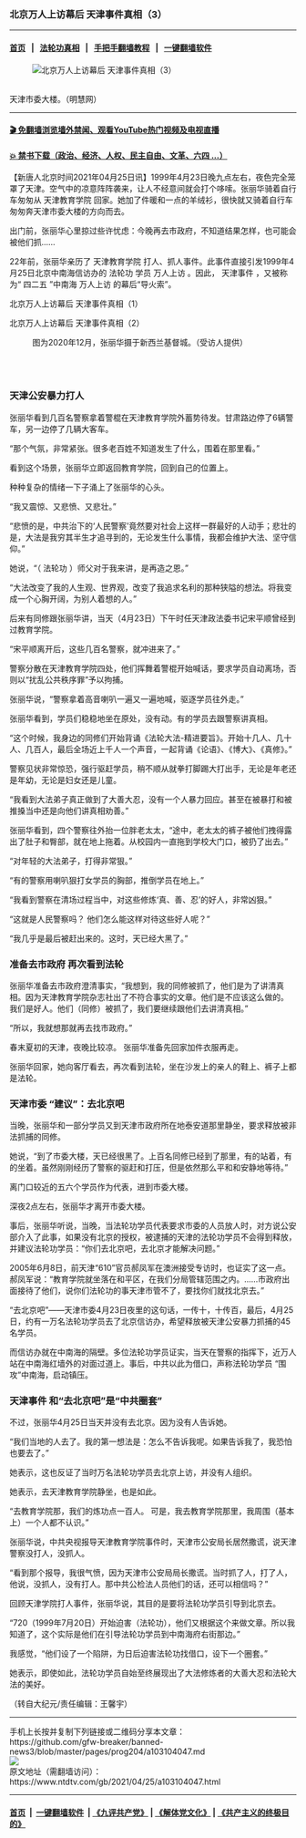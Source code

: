 ### 北京万人上访幕后 天津事件真相（3）
------------------------

#### [首页](https://github.com/gfw-breaker/banned-news3/blob/master/README.md) &nbsp;&nbsp;|&nbsp;&nbsp; [法轮功真相](https://github.com/begood0513/basic/blob/master/README.md)  &nbsp;&nbsp;|&nbsp;&nbsp; [手把手翻墙教程](https://github.com/gfw-breaker/guides/wiki)  &nbsp;&nbsp;|&nbsp;&nbsp; [一键翻墙软件](https://github.com/gfw-breaker/nogfw/blob/master/README.md)  



<div><div class="featured_image">
 <figure>
  <img alt="北京万人上访幕后 天津事件真相（3）" src="https://i.ntdtv.com/assets/uploads/2021/04/2021-04-25_17-10-58.jpg"/>
 </figure><br/>
 <span class="caption">
  天津市委大楼。（明慧网）
 </span>
</div>
</div><hr/>

#### [ 🎬  免翻墙浏览墙外禁闻、观看YouTube热门视频及电视直播](https://github.com/gfw-breaker/HelloWorld)

#### [ 💥  禁书下载（政治、经济、人权、民主自由、文革、六四 ...）](https://github.com/gfw-breaker/books/blob/master/README.md)

<div><div class="post_content" itemprop="articleBody">
 <p>
  【新唐人北京时间2021年04月25日讯】1999年4月23日晚九点左右，夜色完全笼罩了天津。空气中的凉意阵阵袭来，让人不经意间就会打个哆嗦。张丽华骑着自行车匆匆从
  <ok href="https://www.ntdtv.com/gb/天津教育学院.htm">
   天津教育学院
  </ok>
  回家。她加了件暖和一点的羊绒衫，很快就又骑着自行车匆匆奔天津市委大楼的方向而去。
 </p>
 <p>
  出门前，张丽华心里掠过些许忧虑：今晚再去市政府，不知道结果怎样，也可能会被他们抓……
 </p>
 <p>
  22年前，张丽华亲历了
  <ok href="https://www.ntdtv.com/gb/天津教育学院.htm">
   天津教育学院
  </ok>
  打人、抓人事件。此事件直接引发1999年4月25日北京中南海信访办的
  <ok href="https://www.ntdtv.com/gb/法轮功.htm">
   法轮功
  </ok>
  学员
  <ok href="https://www.ntdtv.com/gb/万人上访.htm">
   万人上访
  </ok>
  。因此，
  <ok href="https://www.ntdtv.com/gb/天津事件.htm">
   天津事件
  </ok>
  ，又被称为“
  <ok href="https://www.ntdtv.com/gb/四二五.htm">
   四二五
  </ok>
  ”中南海
  <ok href="https://www.ntdtv.com/gb/万人上访.htm">
   万人上访
  </ok>
  的幕后“导火索”。
 </p>
 <p>
  <ok href="https://www.ntdtv.com/gb/2021/04/18/a103098857.html" rel="noopener" target="_blank">
   北京万人上访幕后 天津事件真相（1）
  </ok>
 </p>
 <p>
  <ok href="https://www.ntdtv.com/gb/2021/04/18/a103099058.html" rel="noopener" target="_blank">
   北京万人上访幕后 天津事件真相（2）
  </ok>
 </p>
 <figure class="wp-caption aligncenter" id="attachment_103104049" style="width: 600px">
  <img alt="" class="size-medium wp-image-103104049" src="https://i.ntdtv.com/assets/uploads/2021/04/id12885681-01-1-600x450.jpg">
   <br/><figcaption class="wp-caption-text">
    图为2020年12月，张丽华摄于新西兰基督城。（受访人提供）
   </figcaption><br/>
  </img>
 </figure><br/>
 <h3>
  天津公安暴力打人
 </h3>
 <p>
  张丽华看到几百名警察拿着警棍在天津教育学院外蓄势待发。甘肃路边停了6辆警车，另一边停了几辆大客车。
 </p>
 <p>
  “那个气氛，非常紧张。很多老百姓不知道发生了什么，围着在那里看。”
 </p>
 <p>
  看到这个场景，张丽华立即返回教育学院，回到自己的位置上。
 </p>
 <p>
  种种复杂的情绪一下子涌上了张丽华的心头。
 </p>
 <p>
  “我又震惊、又悲愤、又悲壮。”
 </p>
 <p>
  “悲愤的是，中共治下的‘人民警察’竟然要对社会上这样一群最好的人动手；悲壮的是，大法是我穷其半生才追寻到的，无论发生什么事情，我都会维护大法、坚守信仰。”
 </p>
 <p>
  她说，“（
  <ok href="https://www.ntdtv.com/gb/法轮功.htm">
   法轮功
  </ok>
  ）师父对于我来讲，是再造之恩。”
 </p>
 <p>
  “大法改变了我的人生观、世界观，改变了我追求名利的那种狭隘的想法。将我变成一个心胸开阔，为别人着想的人。”
 </p>
 <p>
  后来有同修跟张丽华讲，当天（4月23日）下午时任天津政法委书记宋平顺曾经到过教育学院。
 </p>
 <p>
  “宋平顺离开后，这些几百名警察，就冲进来了。”
 </p>
 <p>
  警察分散在天津教育学院四处，他们挥舞着警棍开始喊话，要求学员自动离场，否则以“扰乱公共秩序罪”予以拘捕。
 </p>
 <p>
  张丽华说，“警察拿着高音喇叭一遍又一遍地喊，驱逐学员往外走。”
 </p>
 <p>
  张丽华看到，学员们稳稳地坐在原处，没有动。有的学员去跟警察讲真相。
 </p>
 <p>
  “这个时候，我身边的同修们开始背诵《法轮大法-精进要旨》。开始十几人、几十人、几百人，最后全场近上千人一个声音，一起背诵《论语》、《博大》、《真修》。”
 </p>
 <p>
  警察见状非常惊恐，强行驱赶学员，稍不顺从就拳打脚踢大打出手，无论是年老还是年幼，无论是妇女还是儿童。
 </p>
 <p>
  “我看到大法弟子真正做到了大善大忍，没有一个人暴力回应。甚至在被暴打和被推搡当中还是向他们讲真相劝善。”
 </p>
 <p>
  张丽华看到，四个警察往外抬一位胖老太太，“途中，老太太的裤子被他们拽得露出了肚子和臀部，就在地上拖着。从校园内一直拖到学校大门口，被扔了出去。”
 </p>
 <p>
  “对年轻的大法弟子，打得非常狠。”
 </p>
 <p>
  “有的警察用喇叭狠打女学员的胸部，推倒学员在地上。”
 </p>
 <p>
  “我看到警察在清场过程当中，对这些修炼‘真、善、忍’的好人，非常凶狠。”
 </p>
 <p>
  “这就是人民警察吗？ 他们怎么能这样对待这些好人呢？”
 </p>
 <p>
  “我几乎是最后被赶出来的。这时，天已经大黑了。”
 </p>
 <h3>
  准备去市政府 再次看到法轮
 </h3>
 <p>
  张丽华准备去市政府澄清事实，“我想到，我的同修被抓了，他们是为了讲清真相。因为天津教育学院杂志社出了不符合事实的文章。他们是不应该这么做的。 我们是好人。他们（同修）被抓了，我们要继续跟他们去讲清真相。”
 </p>
 <p>
  “所以，我就想那就再去找市政府。”
 </p>
 <p>
  春末夏初的天津，夜晚比较凉。 张丽华准备先回家加件衣服再走。
 </p>
 <p>
  张丽华回家，她向客厅看去，再次看到法轮，坐在沙发上的亲人的鞋上、裤子上都是法轮。
 </p>
 <h3>
  天津市委 “建议”：去北京吧
 </h3>
 <p>
  当晚，张丽华和一部分学员又到天津市政府所在地泰安道那里静坐，要求释放被非法抓捕的同修。
 </p>
 <p>
  她说，“到了市委大楼，天已经很黑了。上百名同修已经到了那里，有的站着，有的坐着。虽然刚刚经历了警察的驱赶和打压，但是依然那么平和和安静地等待。”
 </p>
 <p>
  离门口较近的五六个学员作为代表，进到市委大楼。
 </p>
 <p>
  深夜2点左右，张丽华才离开市委大楼。
 </p>
 <p>
  事后，张丽华听说，当晚，当法轮功学员代表要求市委的人员放人时，对方说公安部介入了此事，如果没有北京的授权，被逮捕的天津的法轮功学员不会得到释放，并建议法轮功学员：“你们去北京吧，去北京才能解决问题。”
 </p>
 <p>
  2005年6月8日，前天津“610”官员郝凤军在澳洲接受专访时，也证实了这一点。郝凤军说：“教育学院就坐落在和平区，在我们分局管辖范围之内。……市政府出面接待了他们，说你们法轮功的事天津市管不了，要找你们就找北京去。”
 </p>
 <p>
  “去北京吧”——天津市委4月23日夜里的这句话，一传十，十传百，最后，4月25日，约有一万名法轮功学员去了北京信访办，希望释放被天津公安暴力抓捕的45名学员。
 </p>
 <p>
  而信访办就在中南海的隔壁。多位法轮功学员证实，当天在警察的指挥下，近万人站在中南海红墙外的对面过道上。事后，中共以此为借口，声称法轮功学员 “围攻”中南海，启动镇压。
 </p>
 <h3>
  <ok href="https://www.ntdtv.com/gb/天津事件.htm">
   天津事件
  </ok>
  和“去北京吧”是“中共圈套”
 </h3>
 <p>
  不过，张丽华4月25日当天并没有去北京。因为没有人告诉她。
 </p>
 <p>
  “我们当地的人去了。我的第一想法是：怎么不告诉我呢。如果告诉我了，我恐怕也要去了。”
 </p>
 <p>
  她表示，这也反证了当时万名法轮功学员去北京上访，并没有人组织。
 </p>
 <p>
  她表示，去天津教育学院静坐，也是如此。
 </p>
 <p>
  “去教育学院那，我们的炼功点一百人。 可是，我去教育学院那里，我周围（基本上）一个人都不认识。”
 </p>
 <p>
  张丽华说，中共央视报导天津教育学院事件时，天津市公安局长居然撒谎，说天津警察没打人，没抓人。
 </p>
 <p>
  “看到那个报导，我很气愤，因为天津市公安局局长撒谎。当时抓了人，打了人，他说，没抓人，没有打人。那中共公检法人员他们的话，还可以相信吗？”
 </p>
 <p>
  回顾天津学院打人事件，张丽华说，其目的是要将法轮功学员引导到北京去。
 </p>
 <p>
  “720（1999年7月20日）开始迫害（法轮功），他们又根据这个来做文章。所以我知道了，这个实际是他们在引导法轮功学员到中南海府右街那边。”
 </p>
 <p>
  我感觉，“他们设了一个陷阱，为日后迫害法轮功找借口，设下一个圈套。”
 </p>
 <p>
  她表示，即使如此，法轮功学员自始至终展现出了大法修炼者的大善大忍和法轮大法的美好。
 </p>
 <p>
  （转自大纪元/责任编辑：王馨宇）
 </p>
 <p>
 </p>
 <div class="single_ad">
 </div>
</div>
</div>
<hr/>
手机上长按并复制下列链接或二维码分享本文章：<br/>
https://github.com/gfw-breaker/banned-news3/blob/master/pages/prog204/a103104047.md <br/>
<a href='https://github.com/gfw-breaker/banned-news3/blob/master/pages/prog204/a103104047.md'><img src='https://github.com/gfw-breaker/banned-news3/blob/master/pages/prog204/a103104047.md.png'/></a> <br/>
原文地址（需翻墙访问）：https://www.ntdtv.com/gb/2021/04/25/a103104047.html


------------------------
#### [首页](https://github.com/gfw-breaker/banned-news3/blob/master/README.md) &nbsp;|&nbsp; [一键翻墙软件](https://github.com/gfw-breaker/nogfw/blob/master/README.md) &nbsp;| [《九评共产党》](https://github.com/gfw-breaker/9ping.md/blob/master/README.md#九评之一评共产党是什么) | [《解体党文化》](https://github.com/gfw-breaker/jtdwh.md/blob/master/README.md) | [《共产主义的终极目的》](https://github.com/gfw-breaker/gczydzjmd.md/blob/master/README.md)


<img src='http://gfw-breaker.win/banned-news3/pages/prog204/a103104047.md' width='0px' height='0px'/>